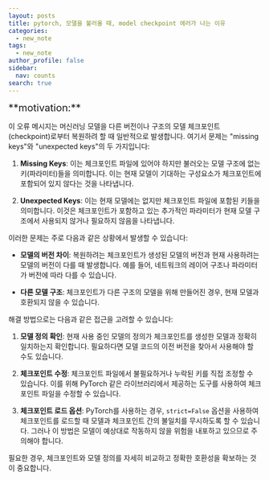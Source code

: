```yaml
---
layout: posts
title: pytorch, 모델을 불러올 때, model checkpoint 에러가 나는 이유
categories:
  - new_note
tags:
  - new_note
author_profile: false
sidebar:
  nav: counts
search: true
---
```


<div class="notice--info" markdown="1" style='font-size: 20px'>
**motivation:**  
</div>



이 오류 메시지는 머신러닝 모델을 다른 버전이나 구조의 모델 체크포인트(checkpoint)로부터 복원하려 할 때 일반적으로 발생합니다. 여기서 문제는 "missing keys"와 "unexpected keys"의 두 가지입니다:

1. **Missing Keys**: 이는 체크포인트 파일에 있어야 하지만 불러오는 모델 구조에 없는 키(파라미터)들을 의미합니다. 이는 현재 모델이 기대하는 구성요소가 체크포인트에 포함되어 있지 않다는 것을 나타냅니다.
    
2. **Unexpected Keys**: 이는 현재 모델에는 없지만 체크포인트 파일에 포함된 키들을 의미합니다. 이것은 체크포인트가 포함하고 있는 추가적인 파라미터가 현재 모델 구조에서 사용되지 않거나 필요하지 않음을 나타냅니다.
    

이러한 문제는 주로 다음과 같은 상황에서 발생할 수 있습니다:

- **모델의 버전 차이**: 복원하려는 체크포인트가 생성된 모델의 버전과 현재 사용하려는 모델의 버전이 다를 때 발생합니다. 예를 들어, 네트워크의 레이어 구조나 파라미터가 버전에 따라 다를 수 있습니다.
    
- **다른 모델 구조**: 체크포인트가 다른 구조의 모델을 위해 만들어진 경우, 현재 모델과 호환되지 않을 수 있습니다.
    

해결 방법으로는 다음과 같은 접근을 고려할 수 있습니다:

1. **모델 정의 확인**: 현재 사용 중인 모델의 정의가 체크포인트를 생성한 모델과 정확히 일치하는지 확인합니다. 필요하다면 모델 코드의 이전 버전을 찾아서 사용해야 할 수도 있습니다.
    
2. **체크포인트 수정**: 체크포인트 파일에서 불필요하거나 누락된 키를 직접 조정할 수 있습니다. 이를 위해 PyTorch 같은 라이브러리에서 제공하는 도구를 사용하여 체크포인트 파일을 수정할 수 있습니다.
    
3. **체크포인트 로드 옵션**: PyTorch를 사용하는 경우, `strict=False` 옵션을 사용하여 체크포인트를 로드할 때 모델과 체크포인트 간의 불일치를 무시하도록 할 수 있습니다. 그러나 이 방법은 모델이 예상대로 작동하지 않을 위험을 내포하고 있으므로 주의해야 합니다.
    

필요한 경우, 체크포인트와 모델 정의를 자세히 비교하고 정확한 호환성을 확보하는 것이 중요합니다.